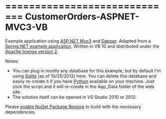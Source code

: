 =============================
CustomerOrders-ASPNET-MVC3-VB
=============================

Example application using [ASP.NET Mvc3][1] and [Dapper][2].  Adapted from a [Spring.NET example application][3].  Written in VB 10 and distributed under the [Apache license version 2][6].

Notes:
* You can plug in mostly any database for this example, but by default I'm using [Sqlite][5] (as of 10/25/2012) here.  You can delete this database and easily re-create it if you have [Python][9] available on your machine.  Just click the script and it will re-create in the App_Data folder of the web site.
* The solution itself can be opened in VS Studio 2010 or 2012.
    
Please [enable NuGet Package Restore][7] to build with the necessary dependencies.

[1]: http://www.asp.net/mvc/mvc3
[2]: http://code.google.com/p/dapper-dot-net
[3]: https://github.com/SpringSource/spring-net/tree/master/examples/Spring/Spring.Data.NHibernate.Northwind 
[4]: http://xunit.codeplex.com 
[5]: http://system.data.sqlite.org/index.html/doc/trunk/www/index.wiki
[6]: https://github.com/WillSams/CustomerOrders-ASPNET-MVC3-VB/blob/master/license.txt
[7]: http://docs.nuget.org/docs/workflows/using-nuget-without-committing-packages
[8]: http://ironpython.net
[9]: http://www.python.org/